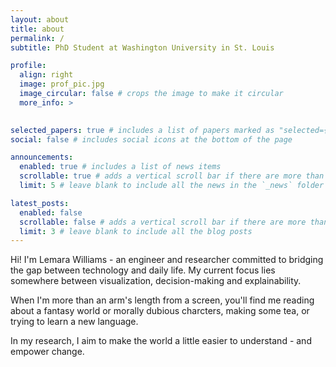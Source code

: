 ```yaml
---
layout: about
title: about
permalink: /
subtitle: PhD Student at Washington University in St. Louis

profile:
  align: right
  image: prof_pic.jpg
  image_circular: false # crops the image to make it circular
  more_info: >
    

selected_papers: true # includes a list of papers marked as "selected={true}"
social: false # includes social icons at the bottom of the page

announcements:
  enabled: true # includes a list of news items
  scrollable: true # adds a vertical scroll bar if there are more than 3 news items
  limit: 5 # leave blank to include all the news in the `_news` folder

latest_posts:
  enabled: false
  scrollable: false # adds a vertical scroll bar if there are more than 3 new posts items
  limit: 3 # leave blank to include all the blog posts
---
```


Hi! I'm Lemara Williams - an engineer and researcher committed to bridging the gap between technology and daily life. My current focus lies somewhere between visualization, decision-making and explainability.

When I'm more than an arm's length from a screen, you'll find me reading about a fantasy world or morally dubious charcters, making some tea, or trying to learn a new language. 

In my research, I aim to make the world a little easier to understand - and empower change.

